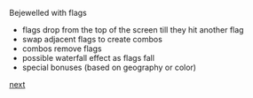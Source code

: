 Bejewelled with flags

* flags drop from the top of the screen till they hit another flag
* swap adjacent flags to create combos
* combos remove flags
* possible waterfall effect as flags fall
* special bonuses (based on geography or color)


[next](5-2)

